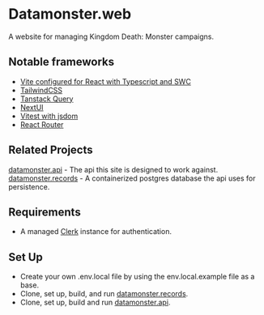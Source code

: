 # Datamonster.web

A website for managing Kingdom Death: Monster campaigns.

## Notable frameworks

- [Vite configured for React with Typescript and SWC](https://vitejs.dev/)
- [TailwindCSS](https://tailwindcss.com/)
- [Tanstack Query](https://tanstack.com/query/latest/docs/framework/react/overview)
- [NextUI](https://nextui.org/)
- [Vitest with jsdom](https://vitest.dev/)
- [React Router](https://reactrouter.com/en/main)

## Related Projects

 [datamonster.api](https://github.com/FailureToLoad/datamonster.api) - The api this site is designed to work against.
 [datamonster.records](https://github.com/FailureToLoad/datamonster.records) - A containerized postgres database the api uses for persistence.


## Requirements
- A managed [Clerk](https://clerk.com/) instance for authentication.

## Set Up

- Create your own .env.local file by using the env.local.example file as a base.
- Clone, set up, build, and run [datamonster.records](https://github.com/FailureToLoad/datamonster.records).
- Clone, set up, build and run [datamonster.api](https://github.com/FailureToLoad/datamonster.api).
